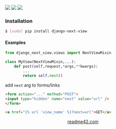 <!--
https://readme42.com
-->


[![](https://img.shields.io/pypi/v/django-next-view.svg?maxAge=3600)](https://pypi.org/project/django-next-view/)
[![](https://img.shields.io/badge/License-Unlicense-blue.svg?longCache=True)](https://unlicense.org/)
[![](https://github.com/andrewp-as-is/django-next-view.py/workflows/tests42/badge.svg)](https://github.com/andrewp-as-is/django-next-view.py/actions)

### Installation
```bash
$ [sudo] pip install django-next-view
```

#### Examples
```python
from django_next_view.views import NextViewMixin

class MyView(NextViewMixin,...):
    def post(self,request,*args,**kwargs):
        ...
        return self.next()
```

add `next` arg to forms/links
```html
<form action="..." method="POST">
<input type="hidden" name="next" value="url" />
</form>

<a href="{% url 'view_name' %}?next=url">GET</a>
```

<p align="center">
    <a href="https://readme42.com/">readme42.com</a>
</p>
